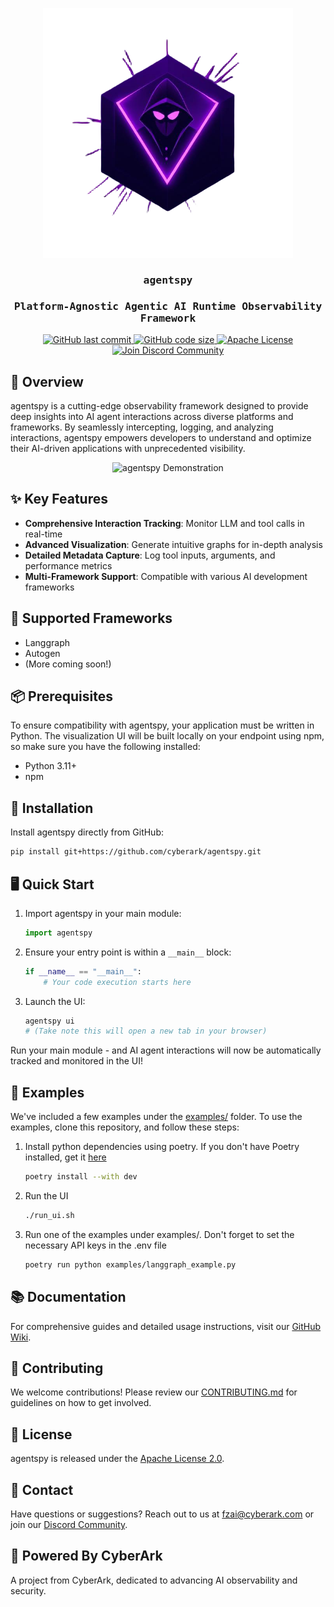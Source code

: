 <p align="center">
    <img src="resources/logo.png" alt="agentspy - AI Agent Observability Platform" width="400"/>
</p>
<h3 align="center" style="font-family: 'Fira Mono', Monospace;">agentspy</h3>
<h3 align="center" style="font-family: 'Fira Mono', Monospace;">Platform-Agnostic Agentic AI Runtime Observability Framework</h3>

<p align="center">
    <a href="https://github.com/cyberark/agentspy/commits/main">
        <img alt="GitHub last commit" src="https://img.shields.io/github/last-commit/cyberark/agentspy">
    </a>
    <a href="https://github.com/cyberark/agentspy">
        <img alt="GitHub code size" src="https://img.shields.io/github/languages/code-size/cyberark/agentspy">
    </a>
    <a href="https://github.com/cyberark/agentspy/blob/master/LICENSE">
        <img alt="Apache License" src="https://img.shields.io/github/license/cyberark/agentspy">
    </a>
    <a href="https://discord.gg/Zt297RAK">
        <img alt="Join Discord Community" src="https://img.shields.io/discord/1330486843938177157">
    </a>
</p>

## 🌟 Overview

agentspy is a cutting-edge observability framework designed to provide deep insights into AI agent interactions across diverse platforms and frameworks. By seamlessly intercepting, logging, and analyzing interactions, agentspy empowers developers to understand and optimize their AI-driven applications with unprecedented visibility.

<p align="center">
    <img src="resources/agentspy.gif" alt="agentspy Demonstration" width="800"/>
</p>

## ✨ Key Features

- **Comprehensive Interaction Tracking**: Monitor LLM and tool calls in real-time
- **Advanced Visualization**: Generate intuitive graphs for in-depth analysis
- **Detailed Metadata Capture**: Log tool inputs, arguments, and performance metrics
- **Multi-Framework Support**: Compatible with various AI development frameworks

## 🚀 Supported Frameworks

- Langgraph
- Autogen
- (More coming soon!)

## 📦 Prerequisites
To ensure compatibility with agentspy, your application must be written in Python. The visualization UI will be built locally on your endpoint using npm,
so make sure you have the following installed:

- Python 3.11+
- npm

## 🔧 Installation

Install agentspy directly from GitHub:

```bash
pip install git+https://github.com/cyberark/agentspy.git
```

## 🖥️ Quick Start

1. Import agentspy in your main module:
   ```python
   import agentspy
   ```

2. Ensure your entry point is within a `__main__` block:
   ```python
   if __name__ == "__main__":
       # Your code execution starts here
   ```

3. Launch the UI:
   ```bash
   agentspy ui
   # (Take note this will open a new tab in your browser)
   ```

Run your main module - and AI agent interactions will now be automatically tracked and monitored in the UI!

## 📌 Examples
We've included a few examples under the [examples/](https://github.com/cyberark/agentspy/tree/main/examples) folder.
To use the examples, clone this repository, and follow these steps:

1. Install python dependencies using poetry. If you don't have Poetry installed, get it [here](https://python-poetry.org/)
   ```bash
   poetry install --with dev
   ```

2. Run the UI
   ```bash
   ./run_ui.sh
   ```

3. Run one of the examples under examples/. Don't forget to set the necessary API keys in the .env file
   ```bash
   poetry run python examples/langgraph_example.py
   ```

## 📚 Documentation

For comprehensive guides and detailed usage instructions, visit our [GitHub Wiki](https://github.com/cyberark/agentspy/wiki).

## 🤝 Contributing

We welcome contributions! Please review our [CONTRIBUTING.md](https://github.com/cyberark/agentspy/blob/main/CONTRIBUTING.md) for guidelines on how to get involved.

## 📄 License

agentspy is released under the [Apache License 2.0](https://www.apache.org/licenses/LICENSE-2.0).

## 📧 Contact

Have questions or suggestions? Reach out to us at [fzai@cyberark.com](mailto:fzai@cyberark.com) or join our [Discord Community](https://discord.gg/Zt297RAK).

## 🌈 Powered By CyberArk

A project from CyberArk, dedicated to advancing AI observability and security.
